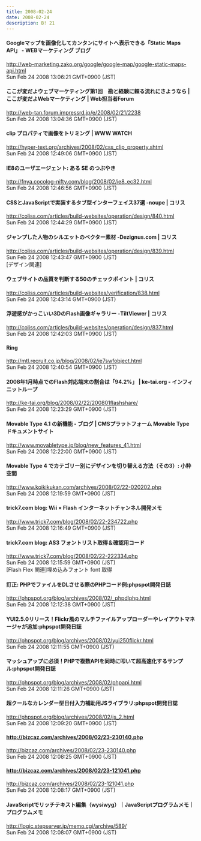 ```yaml
---
title: 2008-02-24
date: 2008-02-24
description: B! 21
---
```


#### Googleマップを画像化してカンタンにサイトへ表示できる「Static Maps API」 - WEBマーケティング ブログ
http://web-marketing.zako.org/google/google-map/google-static-maps-api.html<br>
Sun Feb 24 2008 13:06:21 GMT+0900 (JST)<br>


#### ここが変だよウェブマーケティング第1回　勘と経験に頼る流れにさようなら | ここが変だよWebマーケティング | Web担当者Forum
http://web-tan.forum.impressrd.jp/e/2008/02/21/2238<br>
Sun Feb 24 2008 13:04:36 GMT+0900 (JST)<br>


#### clip プロパティで画像をトリミング | WWW WATCH
http://hyper-text.org/archives/2008/02/css_clip_property.shtml<br>
Sun Feb 24 2008 12:49:06 GMT+0900 (JST)<br>


#### IE8のユーザエージェント: ある SE のつぶやき
http://fnya.cocolog-nifty.com/blog/2008/02/ie8_ec32.html<br>
Sun Feb 24 2008 12:46:56 GMT+0900 (JST)<br>


####   CSSとJavaScriptで実装するタブ型インターフェイス37選 -noupe | コリス
http://coliss.com/articles/build-websites/operation/design/840.html<br>
Sun Feb 24 2008 12:44:29 GMT+0900 (JST)<br>


####   ジャンプした人物のシルエットのベクター素材 -Dezignus.com | コリス
http://coliss.com/articles/build-websites/operation/design/839.html<br>
Sun Feb 24 2008 12:43:47 GMT+0900 (JST)<br>
[デザイン関連]


####   ウェブサイトの品質を判断する50のチェックポイント | コリス
http://coliss.com/articles/build-websites/verification/838.html<br>
Sun Feb 24 2008 12:43:14 GMT+0900 (JST)<br>


####   浮遊感がかっこいい3DのFlash画像ギャラリー -TiltViewer | コリス
http://coliss.com/articles/build-websites/operation/design/837.html<br>
Sun Feb 24 2008 12:42:03 GMT+0900 (JST)<br>


#### Ring
http://mtl.recruit.co.jp/blog/2008/02/ie7swfobject.html<br>
Sun Feb 24 2008 12:40:54 GMT+0900 (JST)<br>


#### 2008年1月時点でのFlash対応端末の割合は「94.2%」 | ke-tai.org - インフィニットループ
http://ke-tai.org/blog/2008/02/22/200801flashshare/<br>
Sun Feb 24 2008 12:23:29 GMT+0900 (JST)<br>


#### Movable Type 4.1 の新機能 - ブログ | CMSプラットフォーム Movable Type ドキュメントサイト
http://www.movabletype.jp/blog/new_features_41.html<br>
Sun Feb 24 2008 12:22:00 GMT+0900 (JST)<br>


#### Movable Type 4 でカテゴリー別にデザインを切り替える方法（その3）: 小粋空間
http://www.koikikukan.com/archives/2008/02/22-020202.php<br>
Sun Feb 24 2008 12:19:59 GMT+0900 (JST)<br>


#### trick7.com blog: Wii × Flash インターネットチャンネル開発メモ
http://www.trick7.com/blog/2008/02/22-234722.php<br>
Sun Feb 24 2008 12:16:49 GMT+0900 (JST)<br>


#### trick7.com blog: AS3 フォントリスト取得＆確認用コード
http://www.trick7.com/blog/2008/02/22-222334.php<br>
Sun Feb 24 2008 12:15:59 GMT+0900 (JST)<br>
[Flash Flex 関連]埋め込みフォント font  取得


#### 訂正: PHPでファイルをDLさせる際のPHPコード例:phpspot開発日誌
http://phpspot.org/blog/archives/2008/02/_phpdlphp.html<br>
Sun Feb 24 2008 12:12:38 GMT+0900 (JST)<br>


#### YUI2.5.0リリース！Flickr風のマルチファイルアップローダーやレイアウトマネージャが追加:phpspot開発日誌
http://phpspot.org/blog/archives/2008/02/yui250flickr.html<br>
Sun Feb 24 2008 12:11:55 GMT+0900 (JST)<br>


#### マッシュアップに必須！PHPで複数APIを同時に叩いて超高速化するサンプル:phpspot開発日誌
http://phpspot.org/blog/archives/2008/02/phpapi.html<br>
Sun Feb 24 2008 12:11:26 GMT+0900 (JST)<br>


#### 超クールなカレンダー型日付入力補助用JSライブラリ:phpspot開発日誌
http://phpspot.org/blog/archives/2008/02/js_2.html<br>
Sun Feb 24 2008 12:09:20 GMT+0900 (JST)<br>


#### http://bizcaz.com/archives/2008/02/23-230140.php
http://bizcaz.com/archives/2008/02/23-230140.php<br>
Sun Feb 24 2008 12:08:25 GMT+0900 (JST)<br>


#### http://bizcaz.com/archives/2008/02/23-121041.php
http://bizcaz.com/archives/2008/02/23-121041.php<br>
Sun Feb 24 2008 12:08:17 GMT+0900 (JST)<br>


#### JavaScriptでリッチテキスト編集（wysiwyg）｜JavaScriptプログラムメモ｜プログラムメモ
http://logic.stepserver.jp/memo.cgi/archive/589/<br>
Sun Feb 24 2008 12:08:07 GMT+0900 (JST)<br>


